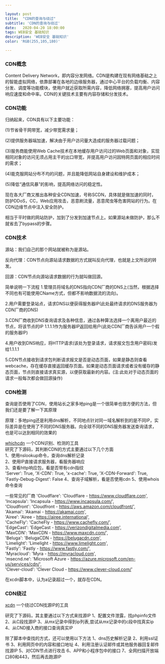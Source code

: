 ```yaml
---

layout: post
title:  "CDN的查询与绕过"
subtitle: 'CDN的查询与绕过'
date:   2020-04-20 18:00:00
tags: WEB安全 基础知识
description: 'WEB安全 基础知识'
color: 'RGB(255,105,180)'

---
```




### CDN概念

Content Delivery Network，即内容分发网络。CDN是构建在现有网络基础之上的智能虚拟网络，依靠部署在各地的边缘服务器，通过中心平台的负载均衡、内容分发、调度等功能模块，使用户就近获取所需内容，降低网络拥塞，提高用户访问响应速度和命中率。CDN的关键技术主要有内容存储和分发技术。

### CDN功能

归纳起来，CDN具有以下主要功能：

(1)节省骨干网带宽，减少带宽需求量；   

(2)提供服务器端加速，解决由于用户访问量大造成的服务器过载问题；

(3)服务商能使用Web Cache技术在本地缓存用户访问过的Web页面和对象，实现相同对象的访问无须占用主干的出口带宽，并提高用户访问因特网页面的相应时间的需求；


(4)能克服网站分布不均的问题，并且能降低网站自身建设和维护成本；

(5)降低“通信风暴”的影响，提高网络访问的稳定性。  

现在各大厂商又推出各种安全CDN加速，号称SCDN，具体就是做加速的同时，防护DDoS，CC，Web应用攻击，恶意刷流量，恶意爬虫等危害网站的行为。在CDN边缘节点中注入安全防护。

相当于平时做的网站防护，加到了分发到加速节点上。如果源站未做防护，那么不就省去了bypass的步骤。

### CDN技术

源站：我们自己的那个网站就被称为是源站。

反向代理：CDN节点向源站请求数据的方式就叫反向代理，也就是上文所说的转发。

回源：CDN节点向源站请求数据的行为就叫做回源。

简单说明一下流程
1.管理员将域名的DNS指向CDN厂商的DNS上(当然，根据选择不同也有可能使用CName方式，但都不影响数据流的流向)。

2.用户需要登录站点，请求DNS以便获得服务器IP(此处最终请求的DNS服务器为CDN厂商的DNS)

3.CDN厂商收到DNS查询请求及各种信息，通过各种算法选择一个离用户最近的节点，将该节点的IP 1.1.1.1作为服务器IP返回给用户(此处CDN厂商告诉用户一个假的服务器IP)

4.用户收到DNS响应，将HTTP请求(该处为登录请求，请求报文包含用户密码)发给1.1.1.1

5.CDN节点接收到请求包判断请求报文是否是动态页面，如果是静态则查看webcache，存在缓存直接返回缓存页面。如果是动态页面请求或者没有缓存的静态页面，节点则直接请求真实源，以便获取最新的内容。(注:此处对于动态页面的请求一般每次都会做回源操作)

### CDN检测
查询是否使用了CDN，使用站长之家多地ping是一个很简单也很方便的方法，但我们还是要了解一下其原理

原理：多地ping还是利用dns解析，不同地点针对同一域名解析到的是不同IP，实际差异是在使用了不同的DNS服务器。向全球不同的DNS服务器发送查询请求，也是可以达到相同的效果的

[whichcdn](https://github.com/Nitr4x/whichCDN)  一个CDN识别、检测的工具  
研究了下源码，其判断CDN的方式主要通过以下几个方面  
1、使用nslookup命令，查询dns解析记录  
2、使用IP直接请求服务器，看服务器响应  
3、查看http响应包，看是否带有cdn指纹  
        'Server': True,
        'X-CDN': True,
        'x-cache': True,
        'X-CDN-Forward': True,
        'Fastly-Debug-Digest': False
4、查询子域解析，看是否使用cdn
5、使用whois命令查询

一些常见的厂商
    'Cloudflare': 'Cloudflare - https://www.cloudflare.com',  
    'Incapsula': 'Incapsula - https://www.incapsula.com/',  
    'Cloudfront': 'Cloudfront - https://aws.amazon.com/cloudfront/',  
    'Akamai': 'Akamai - https://akamai.com',  
    'Airee': 'Airee - https://airee.international',  
    'CacheFly': 'CacheFly - https://www.cachefly.com/',  
    'EdgeCast': 'EdgeCast - https://verizondigitalmedia.com',  
    'MaxCDN': 'MaxCDN - https://www.maxcdn.com/',  
    'Beluga': 'BelugaCDN - https://belugacdn.com',  
    'Limelight': 'Limelight -  https://www.limelight.com',  
    'Fastly': 'Fastly - https://www.fastly.com/',  
    'Myracloud': 'Myra - https://myracloud.com',  
    'msecnd.ne': 'Microsoft Azure -   https://azure.microsoft.com/en-us/services/cdn/',  
    'Clever-cloud': 'Clever Cloud - https://www.clever-cloud.com/'  

在xcdn脚本中，认为a记录超过一个，就存在CDN。

### CDN绕过
[xcdn](https://github.com/3xp10it/xcdn)  一个绕过CDN找源IP的工具

研究了下源码，其主要通过以下方式来找源IP
1、配置文件泄露，找phpinfo文件
2、从C段找源IP
3、从mx记录中得到ip列表,尝试从mx记录中的c段中找真实ip
4、从CND接入商的接口查询真实IP

除了脚本中查找的方式，还可以使用以下方法
1、dns历史解析记录
2、利用ssl证书
3、利用网页中的内容和接口地址
4、利用注册认证邮件或其他服务器回复邮件找源IP
5、对CDN节点进行攻击
6、APP和小程序包中的接口
7、全网扫描开放端口80和443，然后再去跑源IP